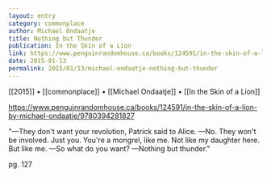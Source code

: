 ```yaml
---
layout: entry
category: commonplace
author: Michael Ondaatje
title: Nothing but Thunder
publication: In the Skin of a Lion
link: https://www.penguinrandomhouse.ca/books/124591/in-the-skin-of-a-lion-by-michael-ondaatje/9780394281827
date: 2015-01-13
permalink: 2015/01/13/michael-ondaatje-nothing-but-thunder
---
```


[[2015]] • [[commonplace]] • [[Michael Ondaatje]] • [[In the Skin of a Lion]]

https://www.penguinrandomhouse.ca/books/124591/in-the-skin-of-a-lion-by-michael-ondaatje/9780394281827

"—They don't want your revolution, Patrick said to Alice. 
—No. They won't be involved. Just you. You're a mongrel, like me. Not like my daughter here. But like me.
—So what do you want?
—Nothing but thunder."

pg. 127